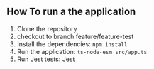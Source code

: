 ## How To run a the application

1. Clone the repository
2. checkout to branch feature/feature-test
3. Install the dependencies: `npm install`
4. Run the application: `ts-node-esm src/app.ts`
5. Run Jest tests: Jest
